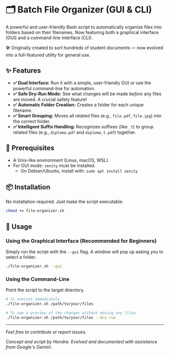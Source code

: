# 🗂️ Batch File Organizer (GUI & CLI)

A powerful and user-friendly Bash script to automatically organize files into folders based on their filenames. Now featuring both a graphical interface (GUI) and a command-line interface (CLI).

🛠️ Originally created to sort hundreds of student documents — now evolved into a full-featured utility for general use.

## ✨ Features

-   **✅ Dual Interface:** Run it with a simple, user-friendly GUI or use the powerful command-line for automation.
-   **✅ Safe Dry-Run Mode:** See what changes will be made *before* any files are moved. A crucial safety feature!
-   **✅ Automatic Folder Creation:** Creates a folder for each unique filename.
-   **✅ Smart Grouping:** Moves all related files (e.g., `file.pdf`, `file.jpg`) into the correct folder.
-   **✅ Intelligent Suffix Handling:** Recognizes suffixes (like `_t`) to group related files (e.g., `diploma.pdf` and `diploma_t.pdf`) together.

## 🔧 Prerequisites

-   A Unix-like environment (Linux, macOS, WSL).
-   For GUI mode: `zenity` must be installed.
    -   On Debian/Ubuntu, install with: `sudo apt install zenity`

## 📦 Installation

No installation required. Just make the script executable:
```bash
chmod +x file-organizer.sh
```

## 🚀 Usage

### Using the Graphical Interface (Recommended for Beginners)

Simply run the script with the `--gui` flag. A window will pop up asking you to select a folder.

```bash
./file-organizer.sh --gui
```

### Using the Command-Line

Point the script to the target directory.

```bash
# To execute immediately
./file-organizer.sh /path/to/your/files

# To see a preview of the changes without moving any files
./file-organizer.sh /path/to/your/files --dry-run
```

---
*Feel free to contribute or report issues.*

*Concept and script by Hendra. Evolved and documented with assistance from Google's Gemini.*
